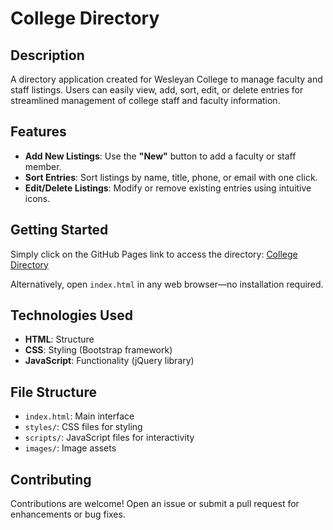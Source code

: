 
# **College Directory**

## **Description**

A directory application created for Wesleyan College to manage faculty and staff listings. Users can easily view, add, sort, edit, or delete entries for streamlined management of college staff and faculty information.

## **Features**

- **Add New Listings**: Use the **"New"** button to add a faculty or staff member.
- **Sort Entries**: Sort listings by name, title, phone, or email with one click.
- **Edit/Delete Listings**: Modify or remove existing entries using intuitive icons.

## **Getting Started**

Simply click on the GitHub Pages link to access the directory:
[College Directory](https://anupamabhatta.github.io/college-directory/)

Alternatively, open `index.html` in any web browser—no installation required.

## **Technologies Used**

- **HTML**: Structure
- **CSS**: Styling (Bootstrap framework)
- **JavaScript**: Functionality (jQuery library)

## **File Structure**

- `index.html`: Main interface
- `styles/`: CSS files for styling
- `scripts/`: JavaScript files for interactivity
- `images/`: Image assets

## **Contributing**

Contributions are welcome! Open an issue or submit a pull request for enhancements or bug fixes.
